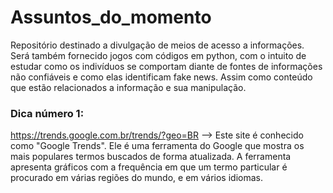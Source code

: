 # Assuntos_do_momento
Repositório destinado a divulgação de meios de acesso a informações. Será também fornecido jogos com códigos em python, com o intuito de estudar como os indivíduos se comportam diante de fontes de informações não confiáveis e como elas identificam fake news. Assim como conteúdo que estão relacionados a informação e sua manipulação.
### Dica número 1:
https://trends.google.com.br/trends/?geo=BR --> Este site é conhecido como "Google Trends". Ele  é uma ferramenta do Google que mostra os mais populares termos buscados de forma atualizada. A ferramenta apresenta gráficos com a frequência em que um termo particular é procurado em várias regiões do mundo, e em vários idiomas.
